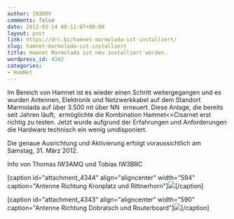 ```yaml
---
author: IN3DOV
comments: false
date: 2012-03-14 08:11:07+00:00
layout: post
link: https://drc.bz/hamnet-marmolada-ist-installiert/
slug: hamnet-marmolada-ist-installiert
title: Hamnet Marmolada ist neu installiert worden.
wordpress_id: 4342
categories:
- HamNet
---
```


Im Bereich von Hamnet ist es wieder einen Schritt weitergegangen und es wurden Antennen, Elektronik und Netzwerkkabel auf dem Standort Marmolada auf über 3.500 mt über NN  erneuert. Diese Anlage, die bereits seit Jahren läuft,  ermöglichte die Kombination Hamnet<>Cisarnet erst richtig zu testen. Jetzt wurde aufgrund der Erfahrungen und Anforderungen die Hardware technisch ein wenig umdisponiert.

Die genaue Ausrichtung und Aktivierung erfolgt voraussichtlich am Samstag, 31. März 2012.

Info von Thomas IW3AMQ und Tobias IW3BRC

[caption id="attachment_4344" align="aligncenter" width="594" caption="Antenne Richtung Kronplatz und Rittnerhorn"][![](https://drc.bz/wp-content/uploads/2012/03/Antenne-Kronplatz-Rittnerhorn.jpg)](https://drc.bz/wp-content/uploads/2012/03/Antenne-Kronplatz-Rittnerhorn.jpg)[/caption]

[caption id="attachment_4343" align="aligncenter" width="590" caption="Antenne Richtung Dobratsch und Routerboard"][![](https://drc.bz/wp-content/uploads/2012/03/Antenne-Dobratsch-und-Routerboard.jpg)](https://drc.bz/wp-content/uploads/2012/03/Antenne-Dobratsch-und-Routerboard.jpg)[/caption]
